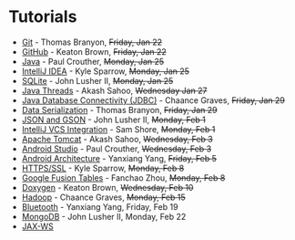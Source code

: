 Tutorials
=========

* [Git](https://github.com/CourseReps/ECEN489-Spring2016/wiki/git) - Thomas Branyon, ~~Friday, Jan 22~~
* [GitHub](https://github.com/CourseReps/ECEN489-Spring2016/wiki/github) - Keaton Brown, ~~Friday, Jan 22~~
* [Java](https://github.com/CourseReps/ECEN489-Spring2016/wiki/java) - Paul Crouther, ~~Monday, Jan 25~~
* [IntelliJ IDEA](https://github.com/CourseReps/ECEN489-Spring2016/wiki/intellij) - Kyle Sparrow, ~~Monday, Jan 25~~
* [SQLite](https://github.com/CourseReps/ECEN489-Spring2016/wiki/sqlite) - John Lusher II, ~~Monday, Jan 25~~
* [Java Threads](https://github.com/CourseReps/ECEN489-Spring2016/wiki/threads) - Akash Sahoo, ~~Wednesday Jan 27~~
* [Java Database Connectivity (JDBC)](https://github.com/CourseReps/ECEN489-Spring2016/wiki/jdbc) - Chaance Graves, ~~Friday, Jan 29~~
* [Data Serialization](https://github.com/CourseReps/ECEN489-Spring2016/wiki/serialization) - Thomas Branyon, ~~Friday, Jan 29~~
* [JSON and GSON](https://github.com/CourseReps/ECEN489-Spring2016/wiki/json) - John Lusher II, ~~Monday, Feb 1~~
* [IntelliJ VCS Integration](https://github.com/CourseReps/ECEN489-Spring2016/wiki/intellij_vcs) - Sam Shore, ~~Monday, Feb 1~~
* [Apache Tomcat](https://github.com/CourseReps/ECEN489-Spring2016/wiki/tomcat) - Akash Sahoo, ~~Wednesday, Feb 3~~
* [Android Studio](https://github.com/CourseReps/ECEN489-Spring2016/wiki/androidstudio) - Paul Crouther, ~~Wednesday, Feb 3~~
* [Android Architecture](https://github.com/CourseReps/ECEN489-Spring2016/wiki/android) - Yanxiang Yang, ~~Friday, Feb 5~~
* [HTTPS/SSL](https://github.com/CourseReps/ECEN489-Spring2016/wiki/https_ssl) - Kyle Sparrow, ~~Monday, Feb 8~~
* [Google Fusion Tables](https://github.com/CourseReps/ECEN489-Spring2016/wiki/fusiontables) - Fanchao Zhou, ~~Monday, Feb 8~~
* [Doxygen](https://github.com/CourseReps/ECEN489-Spring2016/wiki/doxygen) - Keaton Brown, ~~Wednesday, Feb 10~~
* [Hadoop](https://github.com/CourseReps/ECEN489-Spring2016/wiki/hadoop) - Chaance Graves, ~~Monday, Feb 15~~
* [Bluetooth](https://github.com/CourseReps/ECEN489-Spring2016/wiki/bluetooth) - Yanxiang Yang, Friday, Feb 19
* [MongoDB](https://github.com/CourseReps/ECEN489-Spring2016/wiki/mongodb) - John Lusher II, Monday, Feb 22
* [JAX-WS](https://github.com/CourseReps/ECEN489-Spring2016/wiki/jaxws)
